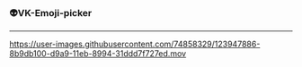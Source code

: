 ### 👽VK-Emoji-picker
---
https://user-images.githubusercontent.com/74858329/123947886-8b9db100-d9a9-11eb-8994-31ddd7f727ed.mov
